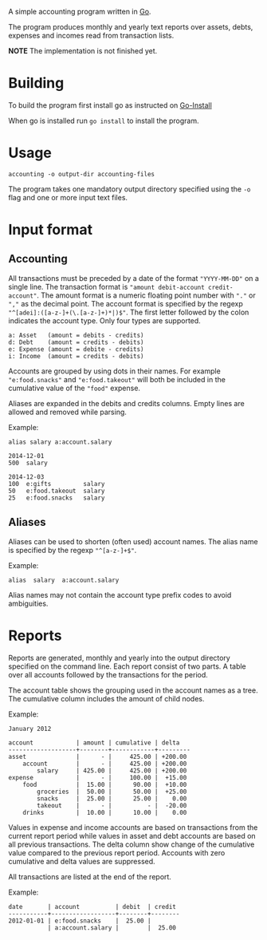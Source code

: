 A simple accounting program written in [Go](https://golang.org).

The program produces monthly and yearly text reports over assets, debts,
expenses and incomes read from transaction lists.

**NOTE** The implementation is not finished yet.

Building
========

To build the program first install go as instructed on
[Go-Install](https://golang.org/doc/install)

When go is installed run `go install` to install the program.

Usage
=====

`accounting -o output-dir accounting-files`

The program takes one mandatory output directory specified using the `-o` flag and
one or more input text files.

Input format
============

Accounting
----------

All transactions must be preceded by a date of the format `"YYYY-MM-DD"` on a
single line. The transaction format is `"amount debit-account credit-account"`.
The amount format is a numeric floating point number with `"."` or `","` as the
decimal point. The account format is specified by the regexp
`"^[adei]:([a-z-]+(\.[a-z-]+)*|)$"`. The first letter followed by the colon
indicates the account type. Only four types are supported.

    a: Asset   (amount = debits - credits)
    d: Debt    (amount = credits - debits)
    e: Expense (amount = debite - credits)
    i: Income  (amount = credits - debits)

Accounts are grouped by using dots in their names. For example `"e:food.snacks"`
and `"e:food.takeout"` will both be included in the cumulative value of the
`"food"` expense.

Aliases are expanded in the debits and credits columns. Empty lines are allowed
and removed while parsing.

Example:

    alias salary a:account.salary

    2014-12-01
    500  salary

    2014-12-03
    100  e:gifts         salary
    50   e:food.takeout  salary
    25   e:food.snacks   salary

Aliases
-------

Aliases can be used to shorten (often used) account names. The alias name is
specified by the regexp `"^[a-z-]+$"`.

Example:

    alias  salary  a:account.salary

Alias names may not contain the account type prefix codes to avoid ambiguities.

Reports
=======

Reports are generated, monthly and yearly into the output directory specified on
the command line. Each report consist of two parts. A table over all accounts
followed by the transactions for the period.

The account table shows the grouping used in the account names as a tree. The
cumulative column includes the amount of child nodes.

Example:

    January 2012

    account            | amount | cumulative | delta
    -------------------+--------+------------+---------
    asset              |      - |     425.00 | +200.00
        account        |      - |     425.00 | +200.00
            salary     | 425.00 |     425.00 | +200.00
    expense            |      - |     100.00 |  +15.00
        food           |  15.00 |      90.00 |  +10.00
            groceries  |  50.00 |      50.00 |  +25.00
            snacks     |  25.00 |      25.00 |    0.00
			takeout    |      - |          - |  -20.00
        drinks         |  10.00 |      10.00 |    0.00

Values in expense and income accounts are based on transactions from the current
report period while values in asset and debt accounts are based on all previous
transactions. The delta column show change of the cumulative value compared to
the previous report period. Accounts with zero cumulative and delta values are
suppressed.

All transactions are listed at the end of the report.

Example:

    date       | account          | debit  | credit
    -----------+------------------+--------+--------
    2012-01-01 | e:food.snacks    |  25.00 |
               | a:account.salary |        |  25.00

